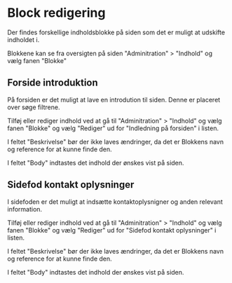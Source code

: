 # Block redigering

Der findes forskellige indholdsblokke på siden som det er muligt at udskifte indholdet i.

Blokkene kan se fra oversigten på siden "Adminitration" > "Indhold" og vælg fanen "Blokke"

## Forside introduktion

På forsiden er det muligt at lave en introdution til siden. Denne er placeret over søge filtrene.

Tilføj eller rediger indhold ved at gå til "Adminitration" > "Indhold" og vælg fanen "Blokke" og vælg "Rediger"
ud for "Indledning på forsiden" i listen.

I feltet "Beskrivelse" bør der ikke laves ændringer, da det er Blokkens navn og reference for at kunne finde den.

I feltet "Body" indtastes det indhold der ønskes vist på siden.

## Sidefod kontakt oplysninger

I sidefoden er det muligt at indsætte kontaktoplysnigner og anden relevant information.

Tilføj eller rediger indhold ved at gå til "Adminitration" > "Indhold" og vælg fanen "Blokke" og vælg "Rediger"
ud for "Sidefod kontakt oplysninger" i listen.

I feltet "Beskrivelse" bør der ikke laves ændringer, da det er Blokkens navn og reference for at kunne finde den.

I feltet "Body" indtastes det indhold der ønskes vist på siden.
